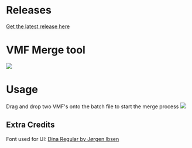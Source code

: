 # Releases
[Get the latest release here](https://github.com/Terri00/VMFM/releases)

# VMF Merge tool
![](http://harrygodden.com/rs/?i=5c0cf76a1d60a.png)

# Usage
Drag and drop two VMF's onto the batch file to start the merge process
![](http://harrygodden.com/rs/?i=5c0cf81b392ea.png)

## Extra Credits

Font used for UI: [Dina Regular by Jørgen Ibsen](https://github.com/jibsen)
